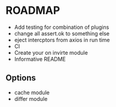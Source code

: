# ROADMAP
- Add testing for combination of plugins
- change all assert.ok to something else
- eject intercptors from axios in run time
- CI
- Create your on invirte module
- Informative README



Options
----
- cache module
- differ module
